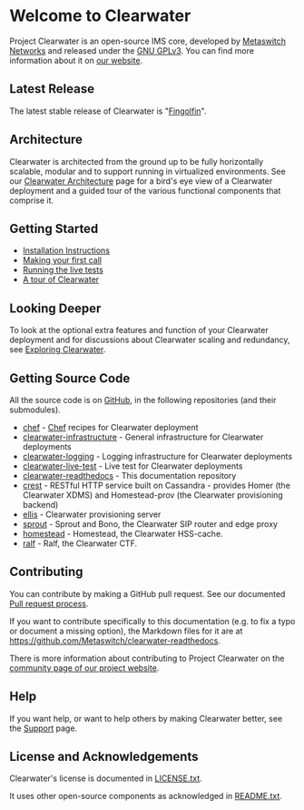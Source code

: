 # Welcome to Clearwater

Project Clearwater is an open-source IMS core, developed by [Metaswitch Networks](http://www.metaswitch.com) and released under the [GNU GPLv3](http://www.projectclearwater.org/download/license/). You can find more information about it on [our website](http://www.projectclearwater.org/).

## Latest Release

The latest stable release of Clearwater is "[Fingolfin](http://lotr.wikia.com/wiki/Fingolfin)".

## Architecture

Clearwater is architected from the ground up to be fully horizontally
scalable, modular and to support running in virtualized environments.
See our [Clearwater Architecture](Clearwater_Architecture.md) page for a
bird's eye view of a Clearwater deployment and a guided tour of the
various functional components that comprise it.

## Getting Started

* [Installation Instructions](Installation_Instructions.md)
* [Making your first call](Making_your_first_call.md)
* [Running the live tests](Running_the_live_tests.md)
* [A tour of Clearwater](Clearwater_Tour.md)

## Looking Deeper

To look at the optional extra features and function of your Clearwater deployment and for discussions about Clearwater scaling and redundancy, see [Exploring Clearwater](Exploring_Clearwater.md).

## Getting Source Code

All the source code is on [GitHub](https://github.com/Metaswitch), in the following repositories (and their submodules).

*   [chef](https://github.com/Metaswitch/chef) - [Chef](http://www.opscode.com/chef/) recipes for Clearwater deployment
*   [clearwater-infrastructure](https://github.com/Metaswitch/clearwater-infrastructure) - General infrastructure for Clearwater deployments
*   [clearwater-logging](https://github.com/Metaswitch/clearwater-logging) - Logging infrastructure for Clearwater deployments
*   [clearwater-live-test](https://github.com/Metaswitch/clearwater-live-test) - Live test for Clearwater deployments
*   [clearwater-readthedocs](https://github.com/Metaswitch/clearwater-readthedocs) - This documentation repository
*   [crest](https://github.com/Metaswitch/crest) - RESTful HTTP service built on Cassandra - provides Homer (the Clearwater XDMS) and Homestead-prov (the Clearwater provisioning backend)
*   [ellis](https://github.com/Metaswitch/ellis) - Clearwater provisioning server
*   [sprout](https://github.com/Metaswitch/sprout) - Sprout and Bono, the Clearwater SIP router and edge proxy
*   [homestead](https://github.com/Metaswitch/homestead) - Homestead, the Clearwater HSS-cache.
*   [ralf](https://github.com/Metaswitch/ralf) - Ralf, the Clearwater CTF.

## Contributing

You can contribute by making a GitHub pull request. See our documented [Pull request process](Pull_request_process.md).

If you want to contribute specifically to this documentation (e.g. to fix a typo or document a missing option), the Markdown files for it are at <https://github.com/Metaswitch/clearwater-readthedocs>.

There is more information about contributing to Project Clearwater on the [community page of our project website](http://www.projectclearwater.org/community/).

## Help

If you want help, or want to help others by making Clearwater better, see the
[Support](Support.md) page.


## License and Acknowledgements

Clearwater's license is documented in [LICENSE.txt](https://github.com/Metaswitch/clearwater-docs/blob/master/LICENSE.txt).

It uses other open-source components as acknowledged in [README.txt](https://github.com/Metaswitch/clearwater-docs/blob/master/README.txt).
